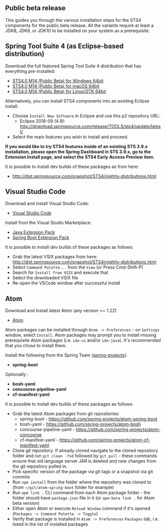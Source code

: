 ## Public beta release

This guides you through the various installation steps for the STS4 components for the public beta release. All the variants require at least a JDK8, JDK9, or JDK10 to be installed on your system as a prerequisite.

## Spring Tool Suite 4 (as Eclipse-based distribution)

Download the full featured Spring Tool Suite 4 distribution that has everything pre-installed:

* [STS4.0 M14 (Public Beta) for Windows 64bit](http://download.springsource.com/milestone/STS4/4.0.0.M14/dist/e4.9/spring-tool-suite-4-4.0.0.M14-e4.9.0-win32.win32.x86_64.zip)
* [STS4.0 M14 (Public Beta) for macOS 64bit](http://download.springsource.com/milestone/STS4/4.0.0.M14/dist/e4.9/spring-tool-suite-4-4.0.0.M14-e4.9.0-macosx.cocoa.x86_64.dmg)
* [STS4.0 M14 (Public Beta) for Linux/GTK 64bit](http://download.springsource.com/milestone/STS4/4.0.0.M14/dist/e4.9/spring-tool-suite-4-4.0.0.M14-e4.9.0-linux.gtk.x86_64.tar.gz)

Alternatively, you can install STS4 components into an existing Eclipse install:

* Choose `Install New Software` in Eclipse and use this p2 repository URL:
  * Eclipse 2018-09 (4.9): http://download.springsource.com/release/TOOLS/sts4/update/latest/
* Select the main features you wish to install and proceed.

**If you would like to try STS4 features inside of an existing STS 3.9.x installation, please open the
Spring Dashboard in STS 3.9.x, go to the Extension Install page, and select the STS4 Early Access Preview item.**

It is possible to install dev builds of these packages as from here:
* http://dist.springsource.com/snapshot/STS4/nightly-distributions.html

## Visual Studio Code

Download and install Visual Studio Code:

* [Visual Studio Code](https://code.visualstudio.com/)

Install from the Visual Studio Marketplace:
* [Java Extension Pack](https://marketplace.visualstudio.com/items?itemName=vscjava.vscode-java-pack)
* [Spring Boot Extension Pack](https://marketplace.visualstudio.com/items?itemName=Pivotal.vscode-boot-dev-pack)

It is possible to install dev builds of these packages as follows:
* Grab the latest VSIX packages from here: http://dist.springsource.com/snapshot/STS4/nightly-distributions.html
* Select `Command Palette...` from the `View` (or Press Cmd-Shift-P)
* Search for `Install from VSIX` and execute that
* Select the downloaded VSIX file
* Re-open the VSCode window after successful install

## Atom

Download and Install latest Atom (any version >= 1.22)
* [Atom](http://atom.io)

Atom packages can be installed through `Atom -> Preferences` - on `Settings` window, select `Install`. Atom packages may prompt you to install missing prerequisite Atom packages (i.e. `ide-ui` and/or `ide-java`). It's recommended that you chose to install them.

Install the following from the Spring Team ([spring-projects](https://github.com/spring-projects)):
- **spring-boot**

Optionally :
- **bosh-yaml**
- **concourse-pipeline-yaml**
- **cf-manifest-yaml**

It is possible to install dev builds of these packages as follows:
* Grab the latest Atom packages from git repositories:
  - spring-boot - https://github.com/spring-projects/atom-spring-boot
  - bosh-yaml - https://github.com/spring-projects/atom-bosh
  - concourse-pipeline-yaml - https://github.com/spring-projects/atom-concourse
  - cf-manifest-yaml - https://github.com/spring-projects/atom-cf-manifest-yaml
* Clone git repository. If already cloned navigate to the cloned repository folder and run `git clean -fxd` followed by `git pull` - these commands ensure that old language server JAR is deleted and new changes from the git repository pulled in.
* Pick specific version of the package via git tags or a snapshot via git commits
* Run `npm install` from the folder where the repository was cloned to (from `~/git/atom-spring-boot` folder for example)
* Run `apm link .` CLI command from each Atom package folder - the folder should have `package.json` file in it (or `apm-beta link .` for Atom beta version)
* Either open Atom or execute `Reload Window` command if it's opened (`Packages -> Command Palette -> Toggle`)
* Verify that package is installed in `Atom -> Preferences` `Packages` tab, i.e. listed in the list of installed packages